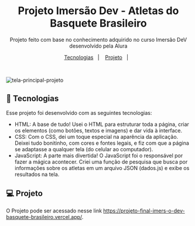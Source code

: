 <h1 align="center">Projeto Imersão Dev - Atletas do Basquete Brasileiro</h1>

<p align="center">
Projeto feito com base no conhecimento adquirido no curso Imersão DeV desenvolvido pela Alura
</p>

<p align="center">
  <a href="#-tecnologias">Tecnologias</a>&nbsp;&nbsp;&nbsp;|&nbsp;&nbsp;&nbsp;
  <a href="#-projeto">Projeto</a>&nbsp;&nbsp;&nbsp;|&nbsp;&nbsp;&nbsp;
</p>

<br>

 ![tela-principal-projeto](https://github.com/user-attachments/assets/9fbd772e-04a2-404c-a63d-0b386af30f6d)


## 🚀 Tecnologias

Esse projeto foi desenvolvido com as seguintes tecnologias:

- HTML: A base de tudo! Usei o HTML para estruturar toda a página, criar os elementos (como botões, textos e imagens) e dar vida à interface.
- CSS: Com o CSS, dei um toque especial na aparência da aplicação. Deixei tudo bonitinho, com cores e fontes legais, e fiz com que a página se adaptasse a qualquer tela (do celular ao computador).
- JavaScript: A parte mais divertida! O JavaScript foi o responsável por fazer a mágica acontecer. Criei uma função de pesquisa que busca por informações sobre os atletas em um arquivo JSON (dados.js) e exibe os resultados na tela. 

## 💻 Projeto

O Projeto pode ser acessado nesse link https://projeto-final-imers-o-dev-basquete-brasileiro.vercel.app/.

